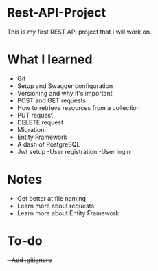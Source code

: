 # Rest-API-Project
This is my first REST API project that I will work on. 
# What I learned 
 - Git
 - Setup and Swagger configuration
 - Versioning and why it's important
 - POST and GET requests
 - How to retrieve resources from a collection
 - PUT request
 - DELETE request
 - Migration
 - Entity Framework
 - A dash of PostgreSQL
 - Jwt setup
	-User registration
	-User login
# Notes
 - Get better at file naming
 - Learn more about requests
 - Learn more about Entity Framework
# To-do
~~- Add .gitignore~~
